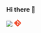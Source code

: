 ### Hi there 👋

<!--
**YasminHerrera/yasminherrera** is a ✨ _special_ ✨ repository because its `README.md` (this file) appears on your GitHub profile.

Here are some ideas to get you started:

- 🔭 I’m currently working on ...
- 🌱 I’m currently learning ...
- 👯 I’m looking to collaborate on ...
- 🤔 I’m looking for help with ...
- 💬 Ask me about ...
- 📫 How to reach me: ...
- 😄 Pronouns: ...
- ⚡ Fun fact: ...
-->

<!--
![Top Langs](https://github-readme-stats.vercel.app/api/top-langs/?username=yasminherrera&layout=default&langs_count=8)
-->

<code><img height="20" src="https://www.jenkins.io/images/logos/stay-safe/stay-safe.png"></code>
<code><img height="20" src="https://raw.githubusercontent.com/YasminHerrera/icons/master/images/git.svg"></code>
